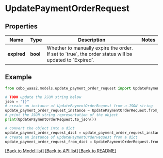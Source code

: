 # UpdatePaymentOrderRequest


## Properties

Name | Type | Description | Notes
------------ | ------------- | ------------- | -------------
**expired** | **bool** | Whether to manually expire the order. If set to &#x60;true&#x60;, the order status will be updated to &#x60;Expired&#x60;. | 

## Example

```python
from cobo_waas2.models.update_payment_order_request import UpdatePaymentOrderRequest

# TODO update the JSON string below
json = "{}"
# create an instance of UpdatePaymentOrderRequest from a JSON string
update_payment_order_request_instance = UpdatePaymentOrderRequest.from_json(json)
# print the JSON string representation of the object
print(UpdatePaymentOrderRequest.to_json())

# convert the object into a dict
update_payment_order_request_dict = update_payment_order_request_instance.to_dict()
# create an instance of UpdatePaymentOrderRequest from a dict
update_payment_order_request_from_dict = UpdatePaymentOrderRequest.from_dict(update_payment_order_request_dict)
```
[[Back to Model list]](../README.md#documentation-for-models) [[Back to API list]](../README.md#documentation-for-api-endpoints) [[Back to README]](../README.md)


